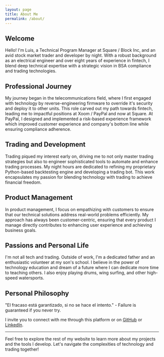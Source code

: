 ```yaml
---
layout: page
title: About Me
permalink: /about/
---
```


## Welcome

Hello! I'm Luis, a Technical Program Manager at Square / Block Inc, and an avid stock market trader and developer by night. With a robust background as an electrical engineer and over eight years of experience in fintech, I blend deep technical expertise with a strategic vision in BSA compliance and trading technologies.

## Professional Journey

My journey began in the telecommunications field, where I first engaged with technology by reverse-engineering firmware to override it's security and deploy it to other units. This role carved out my path towards fintech, leading me to impactful positions at Xoom / PayPal and now at Square. At PayPal, I designed and implemented a risk-based experience framework which improved customer experience and company's bottom line while ensuring compliance adherence.

## Trading and Development

Trading piqued my interest early on, driving me to not only master trading strategies but also to engineer sophisticated tools to automate and enhance trading processes. My night hours are dedicated to refining my proprietary Python-based backtesting engine and developing a trading bot. This work encapsulates my passion for blending technology with trading to achieve financial freedom.

## Product Management

In product management, I focus on empathizing with customers to ensure that our technical solutions address real-world problems efficiently. My approach has always been customer-centric, ensuring that every product I manage directly contributes to enhancing user experience and achieving business goals.

## Passions and Personal Life

I'm not all tech and trading. Outside of work, I'm a dedicated father and an enthusiastic volunteer at my son's school. I believe in the power of technology education and dream of a future where I can dedicate more time to teaching others. I also enjoy playing drums, wing surfing, and other high-speed watersports.

## Personal Philosophy

"El fracaso está garantizado, si no se hace el intento." - Failure is guaranteed if you never try.

I invite you to connect with me through this platform or on [GitHub](https://github.com/luispic2021) or [LinkedIn](https://www.linkedin.com/in/luispic/).

---

Feel free to explore the rest of my website to learn more about my projects and the tools I develop. Let's navigate the complexities of technology and trading together!
